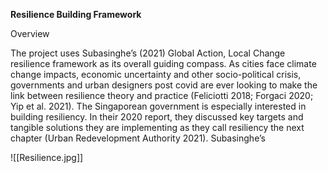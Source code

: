 
**Resilience  Building  Framework**

Overview

The project uses Subasinghe’s (2021) Global Action, Local Change resilience framework as its overall guiding compass. As cities face climate change impacts, economic uncertainty and other socio-political crisis, governments and urban designers post covid are ever looking to make the link between resilience theory and practice (Feliciotti 2018; Forgaci 2020; Yip et al. 2021). The Singaporean government is especially interested in building resiliency. In their 2020 report, they discussed key targets and tangible solutions they are implementing as they call resiliency the next chapter (Urban Redevelopment Authority 2021). Subasinghe’s

![[Resilience.jpg]]